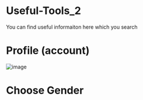 # Useful-Tools_2
You can find useful informaiton here which you search
# Profile (account)

![image](https://github.com/Umudvarr/Useful-tools-2/assets/126266744/52895ac9-9719-42b6-91ba-b082a0dbb836)

# Choose Gender 
